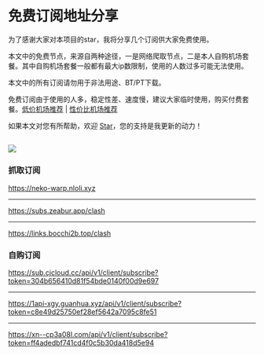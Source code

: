 # 免费订阅地址分享

为了感谢大家对本项目的star，我将分享几个订阅供大家免费使用。

本文中的免费节点，来源自两种途径，一是网络爬取节点，二是本人自购机场套餐。其中自购机场套餐一般都有最大ip数限制，使用的人数过多可能无法使用。

本文中的所有订阅请勿用于非法用途、BT/PT下载。

免费订阅由于使用的人多，稳定性差、速度慢，建议大家临时使用，购买付费套餐。[低价机场推荐](https://github.com/KaWaIDeSuNe/dijiajichang) | [性价比机场推荐](https://github.com/KaWaIDeSuNe/xingjiabijichang)

如果本文对您有所帮助，欢迎 [Star](https://github.com/KaWaIDeSuNe/dijiajichang)，您的支持是我更新的动力！

![](https://komarev.com/ghpvc/?username=xingjiabijichang-free)
---

### 抓取订阅

<https://neko-warp.nloli.xyz>

---

<https://subs.zeabur.app/clash>

---

<https://links.bocchi2b.top/clash>


### 自购订阅
<https://sub.cjcloud.cc/api/v1/client/subscribe?token=304b656410d81f54bde0140f00d9e697>

---

<https://1api-xgy.guanhua.xyz/api/v1/client/subscribe?token=c8e49d25750ef28ef5642a7095c8fe51>

---

<https://xn--cp3a08l.com/api/v1/client/subscribe?token=ff4adedbf741cd4f0c5b30da418d5e94>
